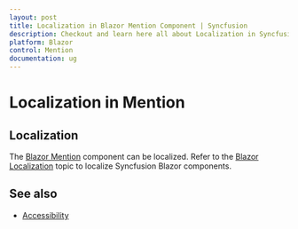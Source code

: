 ```yaml
---
layout: post
title: Localization in Blazor Mention Component | Syncfusion
description: Checkout and learn here all about Localization in Syncfusion Blazor Mention component and more.
platform: Blazor
control: Mention
documentation: ug
---
```


# Localization in Mention

## Localization

The [Blazor Mention](https://www.syncfusion.com/blazor-components/blazor-dropdown-list) component can be localized. Refer to the [Blazor Localization](https://blazor.syncfusion.com/documentation/common/localization) topic to localize Syncfusion Blazor components.

## See also

* [Accessibility](./accessibility)
